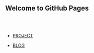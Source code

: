 ## Welcome to GitHub Pages
<br/><br/>
- [PROJECT](https://github.com/casey0808/casey0808.github.io/blob/master/project.md)

- [BLOG](https://github.com/casey0808/casey0808.github.io/blob/master/blog.md)




